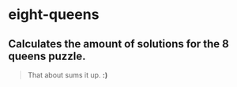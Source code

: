 # eight-queens
## Calculates the amount of solutions for the 8 queens puzzle.
> That about sums it up.
**:)**